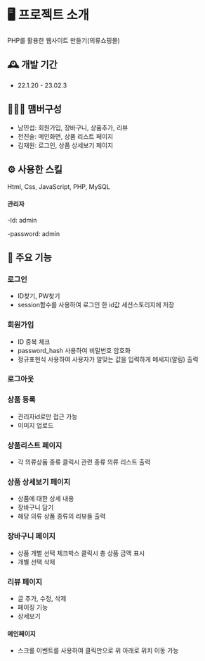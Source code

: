 # 🖥️ 프로젝트 소개
PHP를 활용한 웹사이트 만들기(의류쇼핑몰)
<br>

## 🕰️ 개발 기간
* 22.1.20 - 23.02.3

## 🧑‍🤝‍🧑 맴버구성
 - 남민섭: 회원가입, 장바구니, 상품추가, 리뷰
 - 전진솔: 메인화면, 상품 리스트 페이지
 - 김재원: 로그인, 상품 상세보기 페이지 

## ⚙️ 사용한 스킬
Html, Css, JavaScript, PHP, MySQL

#### 관리자
-Id: admin

-password: admin

## 📌 주요 기능
### 로그인
- ID찾기, PW찾기
- session함수를 사용하여 로그인 한 id값 세션스토리지에 저장

### 회원가입
- ID 중복 체크
- password_hash 사용하여 비밀번호 암호화
- 정규표현식 사용하여 사용자가 알맞는 값을 입력하게 메세지(알림) 출력

### 로그아웃

### 상품 등록
- 관리자id로만 접근 가능
- 이미지 업로드

### 상품리스트 페이지
- 각 의류상품 종류 클릭시 관련 종류 의류 리스트 출력

### 상품 상세보기 페이지
- 상품에 대한 상세 내용
- 장바구니 담기
- 해당 의류 상품 종류의 리뷰들 출력

### 장바구니 페이지
- 상품 개별 선택 체크박스 클릭시 총 상품 금액 표시
- 개별 선택 삭제

### 리뷰 페이지
- 글 추가, 수정, 삭제 
- 페이징 기능
- 상세보기

#### 메인페이지
- 스크롤 이벤트를 사용하여 클릭만으로 위 아래로 위치 이동 가능
